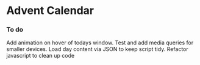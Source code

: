 # Advent Calendar
### To do
Add animation on hover of todays window.
Test and add media queries for smaller devices.
Load day content via JSON to keep script tidy.
Refactor javascript to clean up code